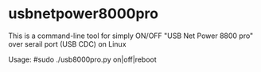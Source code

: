 # usbnetpower8000pro
This is a command-line tool for simply ON/OFF "USB Net Power 8800 pro" over serail port (USB CDC) on Linux

Usage: #sudo ./usb8000pro.py on|off|reboot
